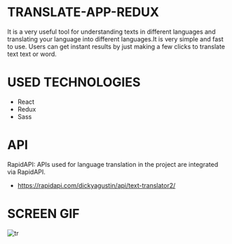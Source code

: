 # TRANSLATE-APP-REDUX

It is a very useful tool for understanding texts in different languages and translating your language into different languages.It is very simple and fast to use. Users can get instant results by just making a few clicks to translate text text or word.

# USED TECHNOLOGIES
- React
- Redux
- Sass

# API
RapidAPI: APIs used for language translation in the project are integrated via RapidAPI.

- https://rapidapi.com/dickyagustin/api/text-translator2/

# SCREEN GIF
![tr](https://github.com/goknurgurz/TRANSLATE-APP-REDUX/assets/142411104/0b9309bc-4de5-4a02-9b1a-947ff19afbd4)
